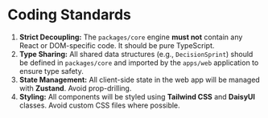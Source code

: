 # **Coding Standards**

1. **Strict Decoupling:** The `packages/core` engine **must not** contain any React or DOM-specific code. It should be pure TypeScript.
2. **Type Sharing:** All shared data structures (e.g., `DecisionSprint`) should be defined in `packages/core` and imported by the `apps/web` application to ensure type safety.
3. **State Management:** All client-side state in the web app will be managed with **Zustand**. Avoid prop-drilling.
4. **Styling:** All components will be styled using **Tailwind CSS** and **DaisyUI** classes. Avoid custom CSS files where possible.